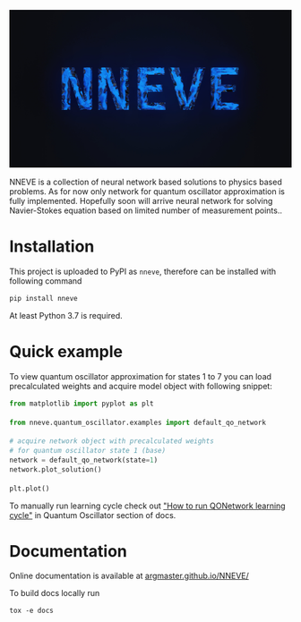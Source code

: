 ![NNEVE](https://raw.githubusercontent.com/Argmaster/NNEVE/main/docs/img/nneve.jpg)

NNEVE is a collection of neural network based solutions to physics based
problems. As for now only network for quantum oscillator approximation is fully
implemented. Hopefully soon will arrive neural network for solving
Navier-Stokes equation based on limited number of measurement points..

# Installation

This project is uploaded to PyPI as `nneve`, therefore can be installed with
following command

```bash
pip install nneve
```

At least Python 3.7 is required.

# Quick example

To view quantum oscillator approximation for states 1 to 7 you can load
precalculated weights and acquire model object with following snippet:

```python
from matplotlib import pyplot as plt

from nneve.quantum_oscillator.examples import default_qo_network

# acquire network object with precalculated weights
# for quantum oscillator state 1 (base)
network = default_qo_network(state=1)
network.plot_solution()

plt.plot()

```

To manually run learning cycle check out
["How to run QONetwork learning cycle"](https://argmaster.github.io/NNEVE//quantum_oscillator/learning_cycle/)
in Quantum Oscillator section of docs.

# Documentation

Online documentation is available at
[argmaster.github.io/NNEVE/](https://argmaster.github.io/NNEVE/)

To build docs locally run

```
tox -e docs
```
